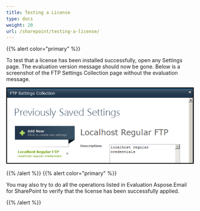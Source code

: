 ```yaml
---
title: Testing a License
type: docs
weight: 20
url: /sharepoint/testing-a-license/
---
```



{{% alert color="primary" %}} 

To test that a license has been installed successfully, open any Settings page. The evaluation version message should now be gone. Below is a screenshot of the FTP Settings Collection page without the evaluation message. 

![todo:image_alt_text](testing-a-license_1.png)

{{% /alert %}} {{% alert color="primary" %}} 

You may also try to do all the operations listed in Evaluation Aspose.Email for SharePoint to verify that the license has been successfully applied.

{{% /alert %}}
